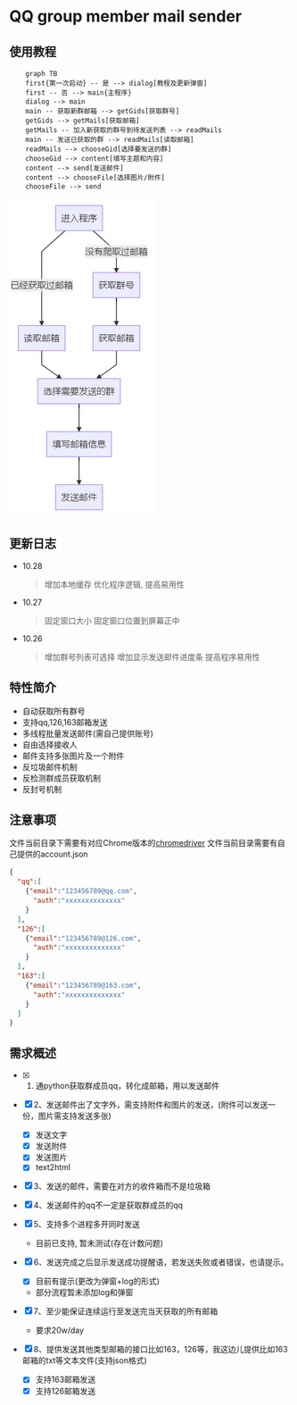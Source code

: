 # QQ group member mail sender

## 使用教程

```mermaid
    graph TB
    first{第一次启动} -- 是 --> dialog[教程及更新弹窗]
    first -- 否 --> main{主程序}
    dialog --> main
    main -- 获取新群邮箱 --> getGids[获取群号]
    getGids --> getMails[获取邮箱]
    getMails -- 加入新获取的群号到待发送列表 --> readMails
    main -- 发送已获取的群 --> readMails[读取邮箱]
    readMails --> chooseGid[选择要发送的群]
    chooseGid --> content[填写主题和内容]
    content --> send[发送邮件]
    content --> chooseFile[选择图片/附件]
    chooseFile --> send
```

![alt 操作指南](./tutorail.png)

## 更新日志

- 10.28
  > 增加本地缓存
  > 优化程序逻辑, 提高易用性
- 10.27
  > 固定窗口大小
  > 固定窗口位置到屏幕正中
- 10.26
  > 增加群号列表可选择
  > 增加显示发送邮件进度条
  > 提高程序易用性

## 特性简介

- 自动获取所有群号
- 支持qq,126,163邮箱发送
- 多线程批量发送邮件(需自己提供账号)
- 自由选择接收人
- 邮件支持多张图片及一个附件
- 反垃圾邮件机制
- 反检测群成员获取机制
- 反封号机制

## 注意事项

文件当前目录下需要有对应Chrome版本的[chromedriver](https://npm.taobao.org/mirrors/chromedriver/)
文件当前目录需要有自己提供的account.json

```json
{
  "qq":[
    {"email":"123456789@qq.com",
      "auth":"xxxxxxxxxxxxxx"
    }
  ],
  "126":[
    {"email":"123456789@126.com",
      "auth":"xxxxxxxxxxxxxx"
    }
  ],
  "163":[
    {"email":"123456789@163.com",
      "auth":"xxxxxxxxxxxxxx"
    }
  ]
}
```

## 需求概述

- [x] 1. 通python获取群成员qq，转化成邮箱，用以发送邮件
- [x] 2、发送邮件出了文字外，需支持附件和图片的发送，(附件可以发送一份，图片需支持发送多张)

  - [x] 发送文字
  - [x] 发送附件
  - [x] 发送图片
  - [x] text2html

- [x] 3、发送的邮件，需要在对方的收件箱而不是垃圾箱
- [x] 4、发送邮件的qq不一定是获取群成员的qq
- [x] 5、支持多个进程多开同时发送

  - 目前已支持, 暂未测试(存在计数问题)

- [x] 6、发送完成之后显示发送成功提醒语，若发送失败或者错误，也请提示。

  - [x] 目前有提示(更改为弹窗+log的形式)
  - 部分流程暂未添加log和弹窗

- [x] 7、至少能保证连续运行至发送完当天获取的所有邮箱

  - 要求20w/day

- [x] 8、提供发送其他类型邮箱的接口比如163，126等，我这边儿提供比如163邮箱的txt等文本文件(支持json格式)
  - [x] 支持163邮箱发送
  - [x] 支持126邮箱发送

